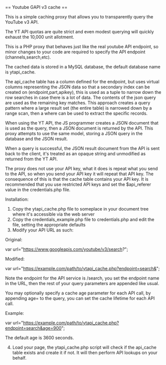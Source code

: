 == Youtube GAPI v3 cache ==

This is a simple caching proxy that allows you to transparently query the
YouTube v3 API.

The YT API quotas are quite strict and even modest querying will quickly exhaust
the 10,000 unit allotment.

This is a PHP proxy that behaves just like the real youtube API endpoint, so
minor changes to your code are required to specify the API endpoint
(channels,search,etc).

The cached data is stored in a MySQL database, the default database name is
ytapi_cache.

The api_cache table has a column defined for the endpoint, but uses virtual
columns representing the JSON data so that a secondary index can be created on
(endpoint,part,apikey), this is used as a tuple to narrow down the row searches
in case there is a lot of data.  The contents of the json query are used as the
remaining key matches.  This approach creates a query pattern where a large
result set (the entire table) is narrowed down by a range scan, then a where can
be used to extract the specific records.

When using the YT API, the JS programmer creates a JSON document that is used as
the query, then a JSON document is returned by the API.  This proxy attempts to
use the same model, storing a JSON query in the database and the JSON result.

When a query is successful, the JSON result document from the API is sent back
to the client, it's treated as an opaque string and unmodified as returned from
the YT API.

The proxy does not use your API key, what it does is repeat what you send to the
API, so when you send your API key it will repeat that API key.  The consequence
of this is that the cache table contains your API key.  It is recommended that
you use restricted API keys and set the $api_referer value in the
credentials.php file.

Installation:

1. Copy the ytapi_cache.php file to someplace in your document tree where it's
   accessible via the web server
2. Copy the credentials_example.php file to credentials.php and edit the file,
   setting the appropriate defaults
3. Modify your API URL as such:

Original:

var url="https://www.googleapis.com/youtube/v3/search?";

Modified:

var url="https://example.com/path/to/ytapi_cache.php?endpoint=search&";

Note the endpoint for the API service is /search, you set the endpoint name in
the URL, then the rest of your query parameters are appended like usual.

You may optionally specify a cache age parameter for each API call, by appending
age=<INTEGER> to the query, you can set the cache lifetime for each API call.

Example:

var url="https://example.com/path/to/ytapi_cache.php?endpoint=search&age=900";

The default age is 3600 seconds.

4. Load your page, the ytapi_cache.php script will check if the api_cache table
   exists and create it if not.  It will then perform API lookups on your
   behalf.

